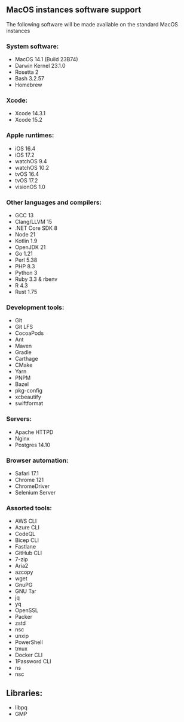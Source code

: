 ## MacOS instances software support

The following software will be made available on the standard MacOS instances

### System software:

- MacOS 14.1 (Build 23B74)
- Darwin Kernel 23.1.0
- Rosetta 2
- Bash 3.2.57
- Homebrew

### Xcode:

- Xcode 14.3.1
- Xcode 15.2

### Apple runtimes:

- iOS 16.4
- iOS 17.2
- watchOS 9.4
- watchOS 10.2
- tvOS 16.4
- tvOS 17.2
- visionOS 1.0

### Other languages and compilers:

- GCC 13
- Clang/LLVM 15
- .NET Core SDK 8
- Node 21
- Kotlin 1.9
- OpenJDK 21
- Go 1.21
- Perl 5.38
- PHP 8.3
- Python 3
- Ruby 3.3 & rbenv
- R 4.3
- Rust 1.75

### Development tools:

- Git
- Git LFS
- CocoaPods
- Ant
- Maven
- Gradle
- Carthage
- CMake
- Yarn
- PNPM
- Bazel
- pkg-config
- xcbeautify
- swiftformat

### Servers:

- Apache HTTPD
- Nginx
- Postgres 14.10

### Browser automation:

- Safari 17.1
- Chrome 121
- ChromeDriver
- Selenium Server

### Assorted tools:

- AWS CLI
- Azure CLI
- CodeQL
- Bicep CLI
- Fastlane
- GitHub CLI
- 7-zip
- Aria2
- azcopy
- wget
- GnuPG
- GNU Tar
- jq
- yq
- OpenSSL
- Packer
- zstd
- nsc
- unxip
- PowerShell
- tmux
- Docker CLI
- 1Password CLI
- ns
- nsc

## Libraries:

- libpq
- GMP
